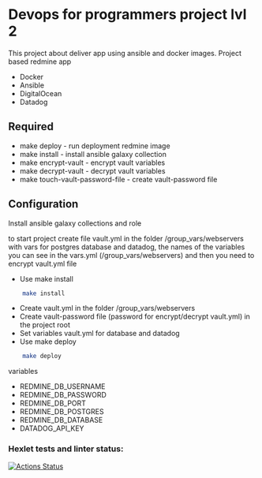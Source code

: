 # Devops for programmers project lvl 2

This project about deliver app using ansible and docker images.
Project based redmine app
- Docker
- Ansible
- DigitalOcean
- Datadog

## Required
- make deploy - run deployment redmine image
- make install - install ansible galaxy collection
- make encrypt-vault - encrypt vault variables
- make decrypt-vault - decrypt vault variables
- make touch-vault-password-file - create vault-password file

## Configuration
Install ansible galaxy collections and role

to start project create file vault.yml in the folder /group_vars/webservers with vars for postgres database and datadog, the names of the variables you can see in the vars.yml (/group_vars/webservers) and then you need to encrypt vault.yml file

- Use make install
```sh
    make install
```
- Create vault.yml in the folder /group_vars/webservers 
- Create vault-password file (password for encrypt/decrypt vault.yml) in the project root
- Set variables vault.yml for database and datadog
- Use make deploy
```sh
    make deploy
```
variables

- REDMINE_DB_USERNAME
- REDMINE_DB_PASSWORD
- REDMINE_DB_PORT
- REDMINE_DB_POSTGRES
- REDMINE_DB_DATABASE
- DATADOG_API_KEY

### Hexlet tests and linter status:
[![Actions Status](https://github.com/strdmitriy/devops-for-programmers-project-lvl2/workflows/hexlet-check/badge.svg)](https://github.com/strdmitriy/devops-for-programmers-project-lvl2/actions)
